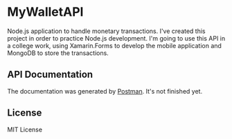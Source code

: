 # MyWalletAPI
Node.js application to handle monetary transactions. I've created this project in order to practice Node.js development. I'm going to use this API in a college work, using Xamarin.Forms to develop the mobile application and MongoDB to store the transactions.

## API Documentation
The documentation was generated by [Postman](https://documenter.getpostman.com/view/3882585/RWgrxxrN). It's not finished yet.

## License
MIT License

